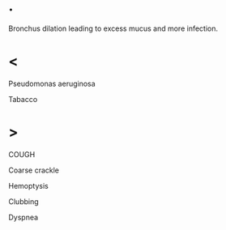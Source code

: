 # .

Bronchus dilation leading to excess mucus and more infection.

# <

Pseudomonas aeruginosa

Tabacco

# >

COUGH

Coarse crackle

Hemoptysis

Clubbing

Dyspnea
